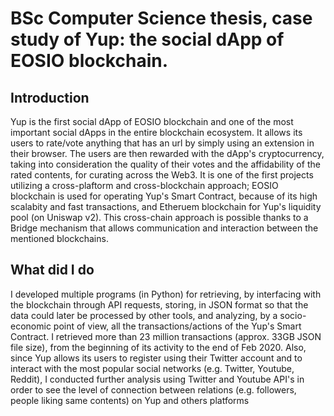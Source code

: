# BSc Computer Science thesis, case study of Yup: the social dApp of EOSIO blockchain.


## Introduction
Yup is the first social dApp of EOSIO blockchain and one of the most important social dApps in the entire blockchain ecosystem. It allows its users to rate/vote anything that has an url by simply using an extension in their browser. The users are then rewarded with the dApp's cryptocurrency, taking into consideration the quality of their votes and the affidability of the rated contents, for curating across the Web3.
  It is one of the first projects utilizing a cross-plaftorm and cross-blockchain approach; EOSIO blockchain is used for operating Yup's Smart Contract, because of its high scalabity and fast transactions, and Etheruem blockchain for Yup's liquidity pool (on Uniswap v2). This cross-chain approach is possible thanks to a Bridge mechanism that allows communication and interaction between the mentioned blockchains.
  
## What did I do
I developed multiple programs (in Python) for retrieving, by interfacing with the blockchain through API requests, storing, in JSON format so that the data could later be processed by other tools, and analyzing, by a socio-economic point of view, all the transactions/actions of the Yup's Smart Contract. I retrieved more than 23 million transactions (approx. 33GB JSON file size), from the beginning of its activity to the end of Feb 2020. Also, since Yup allows its users to register using their Twitter account and to interact with the most popular social networks (e.g. Twitter, Youtube, Reddit), I conducted further analysis using Twitter and Youtube API's in order to see the level of connection between relations (e.g. followers, people liking same contents) on Yup and others platforms
  
